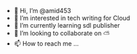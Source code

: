 - 👋 Hi, I’m @amid453
- 👀 I’m interested in tech writing for Cloud
- 🌱 I’m currently learning sdl publisher 
- 💞️ I’m looking to collaborate on ⛅️ 
- 📫 How to reach me ...

<!---
amid453/amid453 is a ✨ special ✨ repository because its `README.md` (this file) appears on your GitHub profile.
You can click the Preview link to take a look at your changes.
--->
